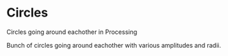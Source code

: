 # Circles
Circles going around eachother in Processing

Bunch of circles going around eachother with various amplitudes and radii.
